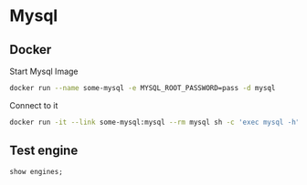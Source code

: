 # Mysql

## Docker

Start Mysql Image

~~~bash
docker run --name some-mysql -e MYSQL_ROOT_PASSWORD=pass -d mysql
~~~

Connect to it

~~~bash
docker run -it --link some-mysql:mysql --rm mysql sh -c 'exec mysql -h"$MYSQL_PORT_3306_TCP_ADDR" -P"$MYSQL_PORT_3306_TCP_PORT" -uroot -p"$MYSQL_ENV_MYSQL_ROOT_PASSWORD"'
~~~

## Test engine

~~~
show engines;
~~~


